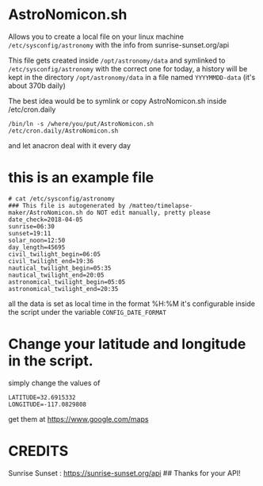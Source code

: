 
# AstroNomicon.sh
Allows you to create a local file on your linux machine `/etc/sysconfig/astronomy` with the info from sunrise-sunset.org/api

This file gets created inside `/opt/astronomy/data` and symlinked to `/etc/sysconfig/astronomy` with the correct one for today, a history will be kept in the directory `/opt/astronomy/data` in a file named `YYYYMMDD-data` (it's about 370b daily)

The best idea would be to symlink or copy AstroNomicon.sh inside /etc/cron.daily

```
/bin/ln -s /where/you/put/AstroNomicon.sh /etc/cron.daily/AstroNomicon.sh
```

and let anacron deal with it every day

# this is an example file

```
# cat /etc/sysconfig/astronomy
### This file is autogenerated by /matteo/timelapse-maker/AstroNomicon.sh do NOT edit manually, pretty please
date_check=2018-04-05
sunrise=06:30
sunset=19:11
solar_noon=12:50
day_length=45695
civil_twilight_begin=06:05
civil_twilight_end=19:36
nautical_twilight_begin=05:35
nautical_twilight_end=20:05
astronomical_twilight_begin=05:05
astronomical_twilight_end=20:35
```
all the data is set as local time in the format %H:%M it's configurable inside the script under the variable `CONFIG_DATE_FORMAT`


# Change your latitude and longitude in the script.
simply change the values of
```
LATITUDE=32.6915332
LONGITUDE=-117.0829808
```
get them at https://www.google.com/maps

# CREDITS
Sunrise Sunset : https://sunrise-sunset.org/api ## Thanks for your API!

